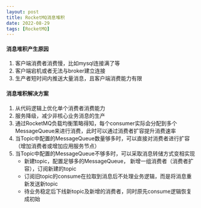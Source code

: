 ```yaml
---
layout: post
title: RocketMQ消息堆积
date: 2022-08-29
tags: [RocketMQ]
---
```


#### 消息堆积产生原因
1. 客户端消费者消费慢，比如mysql连接满了等
2. 客户端宕机或者无法与broker建立连接
3. 生产者短时间内推送大量消息，且客户端消费能力有限

#### 消息堆积解决方案
1. 从代码逻辑上优化单个消费者消费能力
2. 服务降级，减少非核心业务消息的生产
3. 通过RocketMQ负载均衡策略得知，每个consumer实际会分配到多个MessageQueue来进行消费，此时可以通过消费者扩容提升消费速率
4. 当Topic中配置的MessageQueue数量够多时，可以直接对消费者进行扩容（增加消费者或增加应用服务节点）
5. 当Topic中配置的MessageQueue不够多时，可以采取消息转储方式变相实现
    - 新建topic，配置足够多的MessageQueue， 新增一组消费者（消费者扩容），订阅新建的topic
    - 订阅旧topic的consume在拉取到消息后不处理业务逻辑，而是将消息重新发送新topic 
    - 待业务稳定后下线新topic及新增的消费者，同时原先consume逻辑恢复成初始
